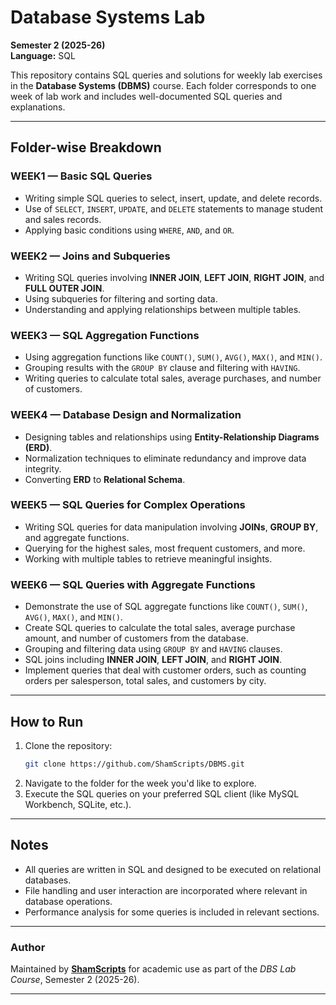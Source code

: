 # Database Systems Lab
**Semester 2 (2025-26)**  
**Language:** SQL  

This repository contains SQL queries and solutions for weekly lab exercises in the **Database Systems (DBMS)** course. Each folder corresponds to one week of lab work and includes well-documented SQL queries and explanations.

---

## Folder-wise Breakdown

### WEEK1 — Basic SQL Queries
- Writing simple SQL queries to select, insert, update, and delete records.
- Use of `SELECT`, `INSERT`, `UPDATE`, and `DELETE` statements to manage student and sales records.
- Applying basic conditions using `WHERE`, `AND`, and `OR`.

### WEEK2 — Joins and Subqueries
- Writing SQL queries involving **INNER JOIN**, **LEFT JOIN**, **RIGHT JOIN**, and **FULL OUTER JOIN**.
- Using subqueries for filtering and sorting data.
- Understanding and applying relationships between multiple tables.

### WEEK3 — SQL Aggregation Functions
- Using aggregation functions like `COUNT()`, `SUM()`, `AVG()`, `MAX()`, and `MIN()`.
- Grouping results with the `GROUP BY` clause and filtering with `HAVING`.
- Writing queries to calculate total sales, average purchases, and number of customers.

### WEEK4 — Database Design and Normalization
- Designing tables and relationships using **Entity-Relationship Diagrams (ERD)**.
- Normalization techniques to eliminate redundancy and improve data integrity.
- Converting **ERD** to **Relational Schema**.

### WEEK5 — SQL Queries for Complex Operations
- Writing SQL queries for data manipulation involving **JOINs**, **GROUP BY**, and aggregate functions.
- Querying for the highest sales, most frequent customers, and more.
- Working with multiple tables to retrieve meaningful insights.

### WEEK6 — SQL Queries with Aggregate Functions
- Demonstrate the use of SQL aggregate functions like `COUNT()`, `SUM()`, `AVG()`, `MAX()`, and `MIN()`.
- Create SQL queries to calculate the total sales, average purchase amount, and number of customers from the database.
- Grouping and filtering data using `GROUP BY` and `HAVING` clauses.
- SQL joins including **INNER JOIN**, **LEFT JOIN**, and **RIGHT JOIN**.
- Implement queries that deal with customer orders, such as counting orders per salesperson, total sales, and customers by city.

---

## How to Run
1. Clone the repository:
   ```bash
   git clone https://github.com/ShamScripts/DBMS.git
   ```
2. Navigate to the folder for the week you'd like to explore.
3. Execute the SQL queries on your preferred SQL client (like MySQL Workbench, SQLite, etc.).

---

## Notes
- All queries are written in SQL and designed to be executed on relational databases.
- File handling and user interaction are incorporated where relevant in database operations.
- Performance analysis for some queries is included in relevant sections.

---

### Author

Maintained by **[ShamScripts](https://github.com/ShamScripts)** for academic use as part of the *DBS Lab Course*, Semester 2 (2025-26).

---
